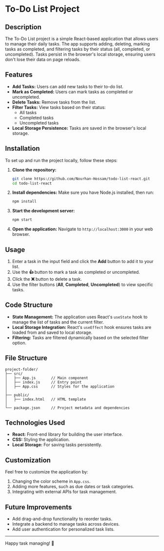 # To-Do List Project

## Description
The To-Do List project is a simple React-based application that allows users to manage their daily tasks. The app supports adding, deleting, marking tasks as completed, and filtering tasks by their status (all, completed, or uncompleted). Tasks persist in the browser's local storage, ensuring users don't lose their data on page reloads.

## Features
- **Add Tasks:** Users can add new tasks to their to-do list.
- **Mark as Completed:** Users can mark tasks as completed or uncompleted.
- **Delete Tasks:** Remove tasks from the list.
- **Filter Tasks:** View tasks based on their status:
  - All tasks
  - Completed tasks
  - Uncompleted tasks
- **Local Storage Persistence:** Tasks are saved in the browser's local storage.

## Installation
To set up and run the project locally, follow these steps:

1. **Clone the repository:**
   ```bash
   git clone https://github.com/Nourhan-Hossam/todo-list-react.git
   cd todo-list-react
   ```

2. **Install dependencies:**
   Make sure you have Node.js installed, then run:
   ```bash
   npm install
   ```

3. **Start the development server:**
   ```bash
   npm start
   ```

4. **Open the application:**
   Navigate to `http://localhost:3000` in your web browser.

## Usage
1. Enter a task in the input field and click the **Add** button to add it to your list.
2. Use the **👍** button to mark a task as completed or uncompleted.
3. Click the **❌** button to delete a task.
4. Use the filter buttons (**All**, **Completed**, **Uncompleted**) to view specific tasks.

## Code Structure
- **State Management:** The application uses React's `useState` hook to manage the list of tasks and the current filter.
- **Local Storage Integration:** React's `useEffect` hook ensures tasks are loaded from and saved to local storage.
- **Filtering:** Tasks are filtered dynamically based on the selected filter option.

## File Structure
```
project-folder/
├── src/
│   ├── App.js       // Main component
│   ├── index.js     // Entry point
│   ├── App.css      // Styles for the application
│
├── public/
│   ├── index.html   // HTML template
│
└── package.json     // Project metadata and dependencies
```

## Technologies Used
- **React:** Front-end library for building the user interface.
- **CSS:** Styling the application.
- **Local Storage:** For saving tasks persistently.

## Customization
Feel free to customize the application by:
1. Changing the color scheme in `App.css`.
2. Adding more features, such as due dates or task categories.
3. Integrating with external APIs for task management.

## Future Improvements
- Add drag-and-drop functionality to reorder tasks.
- Integrate a backend to manage tasks across devices.
- Add user authentication for personalized task lists.


---

Happy task managing! 🚀
